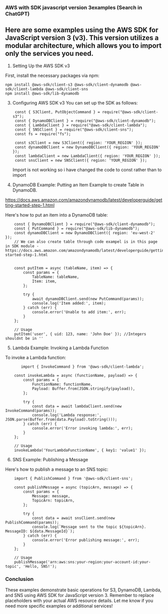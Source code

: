 ### AWS with SDK javascript version 3examples (Search in ChatGPT)
## Here are some examples using the AWS SDK for JavaScript version 3 (v3). This version utilizes a modular architecture, which allows you to import only the services you need.

1. Setting Up the AWS SDK v3

First, install the necessary packages via npm:

    npm install @aws-sdk/client-s3 @aws-sdk/client-dynamodb @aws-sdk/client-lambda @aws-sdk/client-sns
    npm install @aws-sdk/lib-dynamodb

3. Configuring AWS SDK v3
    You can set up the SDK as follows:
   
        const { S3Client, PutObjectCommand } = require("@aws-sdk/client-s3");
        const { DynamoDBClient } = require("@aws-sdk/client-dynamodb");
        const { LambdaClient } = require("@aws-sdk/client-lambda");
        const { SNSClient } = require("@aws-sdk/client-sns");
        const fs = require("fs");
   
        const s3Client = new S3Client({ region: 'YOUR_REGION' });
        const dynamoDBClient = new DynamoDBClient({ region: 'YOUR_REGION' });
        const lambdaClient = new LambdaClient({ region: 'YOUR_REGION' });
        const snsClient = new SNSClient({ region: 'YOUR_REGION' });

   Import is not working so i have changed the code  to const rather than to import

   
5. DynamoDB Example: Putting an Item
Example to create Table in DynamoDB.

https://docs.aws.amazon.com/amazondynamodb/latest/developerguide/getting-started-step-1.html

Here's how to put an item into a DynamoDB table: 

        const { DynamoDBClient } = require("@aws-sdk/client-dynamodb");
        const { PutCommand } = require("@aws-sdk/lib-dynamodb");
        const dynamoDBClient = new DynamoDBClient({ region: 'eu-west-2' });
        // We can also create table through code exampel is in this page in SDK module - https://docs.aws.amazon.com/amazondynamodb/latest/developerguide/getting-started-step-1.html
        
        
        const putItem = async (tableName, item) => {
            const params = {
                TableName: tableName,
                Item: item,
            };
        
            try {
                await dynamoDBClient.send(new PutCommand(params));
                console.log('Item added:', item);
            } catch (err) {
                console.error('Unable to add item:', err);
            }
        };
        
        // Usage
        putItem('user', { uid: 123, name: 'John Doe' }); //Integers shouldnt be in ''
5. Lambda Example: Invoking a Lambda Function

To invoke a Lambda function:

           import { InvokeCommand } from '@aws-sdk/client-lambda';
        
        const invokeLambda = async (functionName, payload) => {
            const params = {
                FunctionName: functionName,
                Payload: Buffer.from(JSON.stringify(payload)),
            };
        
            try {
                const data = await lambdaClient.send(new InvokeCommand(params));
                console.log('Lambda response:', JSON.parse(Buffer.from(data.Payload).toString()));
            } catch (err) {
                console.error('Error invoking lambda:', err);
            }
        };
        
        // Usage
        invokeLambda('YourLambdaFunctionName', { key1: 'value1' });

6. SNS Example: Publishing a Message

Here's how to publish a message to an SNS topic:        
        
        import { PublishCommand } from '@aws-sdk/client-sns';
        
        const publishMessage = async (topicArn, message) => {
            const params = {
                Message: message,
                TopicArn: topicArn,
            };
        
            try {
                const data = await snsClient.send(new PublishCommand(params));
                console.log(`Message sent to the topic ${topicArn}. MessageID: ${data.MessageId}`);
            } catch (err) {
                console.error('Error publishing message:', err);
            }
        };
        
        // Usage
        publishMessage('arn:aws:sns:your-region:your-account-id:your-topic', 'Hello, SNS!');
        
### Conclusion        
These examples demonstrate basic operations for S3, DynamoDB, Lambda, and SNS using AWS SDK for JavaScript version 3. Remember to replace placeholders with your actual AWS resource details. Let me know if you need more specific examples or additional services!

            
        
